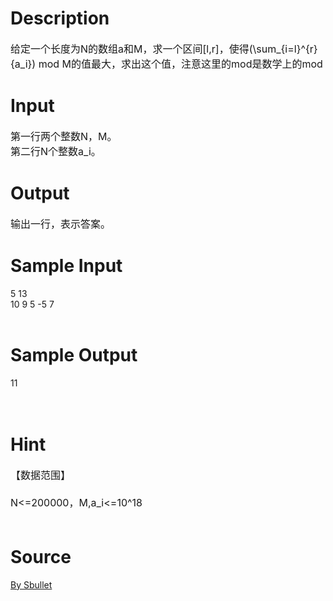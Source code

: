 
# Description

<div class="content"><p><span style="font-size: medium">给定一个长度为N的数组a和M，求一个区间[l,r]，使得(\sum_{i=l}^{r}{a_i}) mod M的值最大，求出这个值，注意这里的mod是数学上的mod</span></p>
<p></p></div>

# Input

<div class="content"><p><span style="font-size: medium">第一行两个整数N，M。<br/>
第二行N个整数a_i。</span></p>
<p></p></div>

# Output

<div class="content"><p><span style="font-size: medium">输出一行，表示答案。</span></p>
<p></p></div>

# Sample Input

<div class="content"><span class="sampledata">5 13<br/>
10 9 5 -5 7<br/>
<br/>
</span></div>

# Sample Output

<div class="content"><span class="sampledata">11<br/>
<br/>
<br/>
</span></div>

# Hint

<div class="content"><p></p><p><span style="font-size: medium">【数据范围】<br/><br/>
N&lt;=200000，M,a_i&lt;=10^18<br/><br/>
</span></p><p></p></div>

# Source

<div class="content"><p><a href="problemset.php?search=By Sbullet">By Sbullet</a></p></div>

